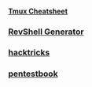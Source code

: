 #### [Tmux Cheatsheet](https://tmuxcheatsheet.com/)
### [RevShell Generator](revshells.com)
### [hacktricks](https://book.hacktricks.xyz/welcome/readme)
### [pentestbook](https://pentestbook.six2dez.com/)
